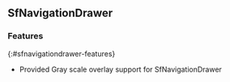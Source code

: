 ## SfNavigationDrawer

### Features
{:#sfnavigationdrawer-features}

* Provided Gray scale overlay support for SfNavigationDrawer